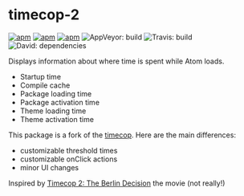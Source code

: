 # timecop-2

[![apm](https://flat.badgen.net/apm/license/timecop-2)](https://atom.io/packages/timecop-2)
[![apm](https://flat.badgen.net/apm/v/timecop-2)](https://atom.io/packages/timecop-2)
[![apm](https://flat.badgen.net/apm/dl/timecop-2)](https://atom.io/packages/timecop-2)
![AppVeyor: build](http://flat.badgen.net/appveyor/ci/idleberg/atom-timecop-2)
![Travis: build](http://flat.badgen.net/travis/idleberg/atom-timecop-2)
![David: dependencies](http://flat.badgen.net/david/dep/idleberg/atom-timecop-2)

Displays information about where time is spent while Atom loads.

  * Startup time
  * Compile cache
  * Package loading time
  * Package activation time
  * Theme loading time
  * Theme activation time

This package is a fork of the [timecop](https://github.com/atom/timecop). Here are the main differences:

  * customizable threshold times
  * customizable onClick actions
  * minor UI changes

Inspired by [Timecop 2: The Berlin Decision](https://www.imdb.com/title/tt0318763/) the movie (not really!)
